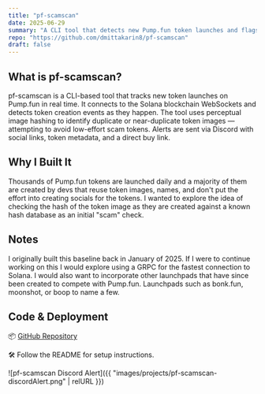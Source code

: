```yaml
---
title: "pf-scamscan"
date: 2025-06-29
summary: "A CLI tool that detects new Pump.fun token launches and flags potential scams using real-time image analysis."
repo: "https://github.com/dmittakarin8/pf-scamscan"
draft: false
---
```


## What is pf-scamscan?

pf-scamscan is a CLI-based tool that tracks new token launches on Pump.fun in real time. It connects to the Solana blockchain WebSockets and detects token creation events as they happen. The tool uses perceptual image hashing to identify duplicate or near-duplicate token images — attempting to avoid low-effort scam tokens. Alerts are sent via Discord with social links, token metadata, and a direct buy link.

## Why I Built It

Thousands of Pump.fun tokens are launched daily and a majority of them are created by devs that reuse token images, names, and don't put the effort into creating socials for the tokens.  I wanted to explore the idea of checking the hash of the token image as they are created against a known hash database as an initial "scam" check.  

## Notes

I originally built this baseline back in January of 2025.  If I were to continue working on this I would explore using a GRPC for the fastest connection to Solana.  I would also want to incorporate other launchpads that have since been created to compete with Pump.fun.  Launchpads such as bonk.fun, moonshot, or boop to name a few.  

## Code & Deployment

📦 [GitHub Repository](https://github.com/dmittakarin8/pf-scamscan)

🛠️ Follow the README for setup instructions.

![pf-scamscan Discord Alert]({{ "images/projects/pf-scamscan-discordAlert.png" | relURL }})

